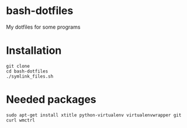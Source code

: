 bash-dotfiles
=============

My dotfiles for some programs

Installation
============

    git clone
    cd bash-dotfiles
    ./symlink_files.sh

Needed packages
===============

    sudo apt-get install xtitle python-virtualenv virtualenvwrapper git curl wmctrl
